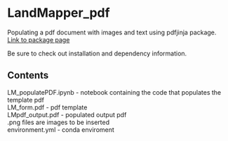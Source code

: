 # LandMapper_pdf
Populating a pdf document with images and text using pdfjinja package. [Link to package page](https://github.com/rammie/pdfjinja)

Be sure to check out installation and dependency information.

## Contents
LM_populatePDF.ipynb - notebook containing the code that populates the template pdf  
LM_form.pdf - pdf template  
LMpdf_output.pdf - populated output pdf  
.png files are images to be inserted  
environment.yml - conda enviroment  


